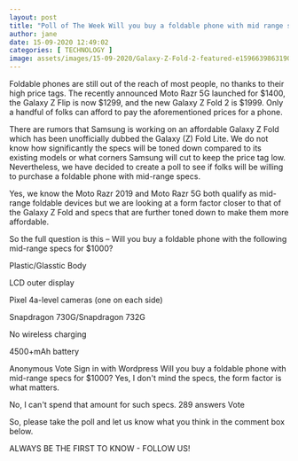 ```yaml
---
layout: post
title: "Poll of The Week Will you buy a foldable phone with mid range specs for 1000 "
author: jane 
date: 15-09-2020 12:49:02 
categories: [ TECHNOLOGY ] 
image: assets/images/15-09-2020/Galaxy-Z-Fold-2-featured-e1596639863190.jpg
---
```

Foldable phones are still out of the reach of most people, no thanks to their high price tags. The recently announced Moto Razr 5G launched for $1400, the Galaxy Z Flip is now $1299, and the new Galaxy Z Fold 2 is $1999. Only a handful of folks can afford to pay the aforementioned prices for a phone.

There are rumors that Samsung is working on an affordable Galaxy Z Fold which has been unofficially dubbed the Galaxy (Z) Fold Lite. We do not know how significantly the specs will be toned down compared to its existing models or what corners Samsung will cut to keep the price tag low. Nevertheless, we have decided to create a poll to see if folks will be willing to purchase a foldable phone with mid-range specs.

Yes, we know the Moto Razr 2019 and Moto Razr 5G both qualify as mid-range foldable devices but we are looking at a form factor closer to that of the Galaxy Z Fold and specs that are further toned down to make them more affordable.

So the full question is this – Will you buy a foldable phone with the following mid-range specs for $1000?

Plastic/Glasstic Body

LCD outer display

Pixel 4a-level cameras (one on each side)

Snapdragon 730G/Snapdragon 732G

No wireless charging

4500+mAh battery

Anonymous Vote Sign in with Wordpress Will you buy a foldable phone with mid-range specs for $1000? Yes, I don't mind the specs, the form factor is what matters.

No, I can't spend that amount for such specs. 289 answers Vote

So, please take the poll and let us know what you think in the comment box below.

ALWAYS BE THE FIRST TO KNOW - FOLLOW US!